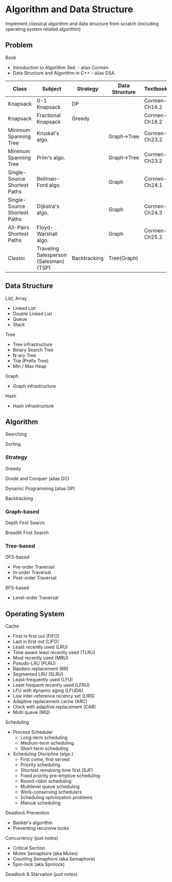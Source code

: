 # Algorithm and Data Structure

Implement classical algorithm and data structure from scratch (including operating system related algorithm)

## Problem

Book

* Introduction to Algorithm 3ed. - alias Cormen
* Data Structure and Algorithm in C++ - alias DSA

Class|Subject|Strategy|Data Structure|Textbook|Remark
-----|-------|--------|--------------|--------|------
Knapsack|0-1 Knapsack|DP||Cormen-Ch16.2|
Knapsack|Fractional Knapsack|Greedy||Cormen-Ch16.2|
Minimum Spanning Tree|Kruskal's algo.||Graph→Tree|Cormen-Ch23.2|
Minimum Spanning Tree|Prim's algo.||Graph→Tree|Cormen-Ch23.2|
Single-Source Shortest Paths|Bellman-Ford algo.||Graph|Cormen-Ch24.1|
Single-Source Shortest Paths|Dijkstra's algo.||Graph|Cormen-Ch24.3|
All-Pairs Shortest Paths|Floyd-Warshall algo.||Graph|Cormen-Ch25.2|
Classic|Traveling Salesperson (Salesman) (TSP)|Backtracking|Tree(Graph)||NP-hard

## Data Structure

List, Array

* Linked List
* Double Linked List
* Queue
* Stack

Tree

* Tree infrastructure
* Binary Search Tree
* N-ary Tree
* Trie (Prefix Tree)
* Min / Max Heap

Graph

* Graph infrastructure

Hash

* Hash infrastructure

## Algorithm

Searching

Sorting

### Strategy

Greedy

Divide and Conquer (alias DC)

Dynamic Programming (alias DP)

Backtracking

### Graph-based

Depth First Search

Breadth First Search

### Tree-based

DFS-based

* Pre-order Traversal
* In-order Traversal
* Post-order Traversal

BFS-based

* Level-order Traversal

## Operating System

Cache

* First in first out (FIFO)
* Last in first out (LIFO)
* Least recently used (LRU)
* Time aware least recently used (TLRU)
* Most recently used (MRU)
* Pseudo-LRU (PLRU)
* Random replacement (RR)
* Segmented LRU (SLRU)
* Least-frequently used (LFU)
* Least frequent recently used (LFRU)
* LFU with dynamic aging (LFUDA)
* Low inter-reference recency set (LIRS)
* Adaptive replacement cache (ARC)
* Clock with adaptive replacement (CAR)
* Multi queue (MQ)

Scheduling

* Process Scheduler
    * Long-term scheduling
    * Medium-term scheduling
    * Short-term scheduling
* Scheduling Discipline (algo.)
    * First come, first served
    * Priority scheduling
    * Shortest remaining time first (SJF)
    * Fixed priority pre-emptive scheduling
    * Round-robin scheduling
    * Multilevel queue scheduling
    * Work-conserving schedulers
    * Scheduling optimization problems
    * Manual scheduling

Deadlock Prevention

* Banker's algorithm
* Preventing recursive locks

Concurrency (just notes)

* Critical Section
* Mutex Semaphore (aka Mutex)
* Counting Semaphore (aka Semaphore)
* Spin-lock (aka Spinlock)

Deadlock & Starvation (just notes)
